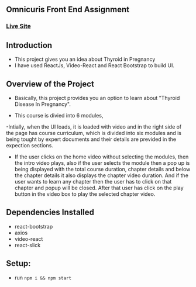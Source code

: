 ## Omnicuris Front End Assignment

### [Live Site](https://omnicuris.netlify.app/)

## Introduction

- This project gives you an idea about Thyroid in Pregnancy
- I have used ReactJs, Video-React and React Bootstrap to build UI.

## Overview of the Project

- Basically, this project provides you an option to learn about "Thyroid Disease In Pregnancy".

- This course is divied into 6 modules,

-Intially, when the UI loads, it is loaded with video and in the right side of the page has course curriculum, which is divided into six modules and is being tought by expert documents and their details are previded in the expection sections. 
 
- If the user clicks on the home video without selecting the modules, then the intro video plays, also if the user selects the module then a pop up is being displayed with the total course duration, chapter details and below the chapter details it also displays the chapter video duration. And if the user wants to learn any chapter then the user has to click on that chapter and popup will be closed. After that user has click on the play button in the video box to play the selected chapter video. 



## Dependencies Installed

- react-bootstrap 
- axios
- video-react
- react-slick

## Setup:

- run `npm i && npm start`
